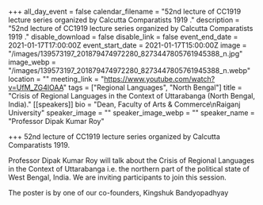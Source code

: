 +++
all_day_event = false
calendar_filename = "52nd lecture of CC1919 lecture series organized by Calcutta Comparatists 1919 ."
description = "52nd lecture of CC1919 lecture series organized by Calcutta Comparatists 1919 ."
disable_download = false
disable_link = false
event_end_date = 2021-01-17T17:00:00Z
event_start_date = 2021-01-17T15:00:00Z
image = "/images/139573197_201879474972280_8273447805761945388_n.jpg"
image_webp = "/images/139573197_201879474972280_8273447805761945388_n.webp"
location = ""
meeting_link = "https://www.youtube.com/watch?v=UfM_ZG4lOAA"
tags = ["Regional Languages", "North Bengal"]
title = "Crisis of Regional Languages in the Context of Uttarabanga (North Bengal, India)."
[[speakers]]
bio = "Dean, Faculty of Arts & Commerce\nRaiganj University"
speaker_image = ""
speaker_image_webp = ""
speaker_name = "Professor Dipak Kumar Roy"

+++
52nd lecture of CC1919 lecture series organized by Calcutta Comparatists 1919.

Professor Dipak Kumar Roy will talk about the Crisis of Regional Languages in the Context of Uttarabanga i.e. the northern part of the political state of West Bengal, India. We are inviting participants to join this session.

The poster is by one of our co-founders, Kingshuk Bandyopadhyay
